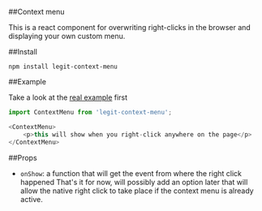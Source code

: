 ##Context menu

This is a react component for overwriting right-clicks in the browser and displaying your own custom menu.

##Install

`npm install legit-context-menu`

##Example

Take a look at the [real example](http://legitcode.github.io/context-meny) first

~~~js
import ContextMenu from 'legit-context-menu';

<ContextMenu>
    <p>this will show when you right-click anywhere on the page</p>
</ContextMenu>
~~~

##Props

- `onShow`: a function that will get the event from where the right click happened
That's it for now, will possibly add an option later that will allow the native right click to take place if the context menu is already active.
